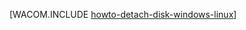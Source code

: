 <properties linkid="manage-windows-how-to-guides-detach-a-disk" urlDisplayName="Detach a Disk" pageTitle="从 Windows 虚拟机分离磁盘 | Azure" metaKeywords="" description="了解如何从 Azure 中的 Windows 虚拟机分离磁盘。" metaCanonical="" services="virtual-machines,storage" documentationCenter="" title="How to Detach a Data Disk from a Virtual Machine" authors="" solutions="" manager="" editor="" />
<tags ms.service="virtual-machines,storage"
    ms.date="02/10/2015"
    wacn.date="04/11/2015"
    />






[WACOM.INCLUDE [howto-detach-disk-windows-linux](../includes/howto-detach-disk-windows-linux.md)]
<!--HONumber=41-->
